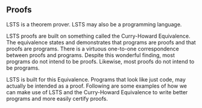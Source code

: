## Proofs

LSTS is a theorem prover. LSTS may also be a programming language.

LSTS proofs are built on something called the Curry-Howard Equivalence.
The equivalence states and demonstrates that programs are proofs and that proofs are programs.
There is a virtuous one-to-one correspondence between proofs and programs.
Despite this wonderful finding, most programs do not intend to be proofs.
Likewise, most proofs do not intend to be programs.

LSTS is built for this Equivalence.
Programs that look like just code, may actually be intended as a proof.
Following are some examples of how we can make use of LSTS and the Curry-Howard Equivalence to write better programs and more easily certify proofs.
